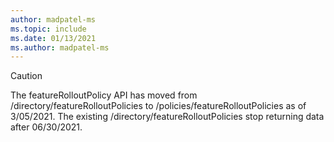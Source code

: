 ```yaml
---
author: madpatel-ms
ms.topic: include
ms.date: 01/13/2021
ms.author: madpatel-ms
---
```


<!-- markdownlint-disable MD041-->

> [!CAUTION]
> The featureRolloutPolicy API has moved from /directory/featureRolloutPolicies to /policies/featureRolloutPolicies as of 3/05/2021. The existing /directory/featureRolloutPolicies stop returning data after 06/30/2021.
